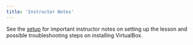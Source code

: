 ```yaml
---
title: 'Instructor Notes'
---
```


See the [setup](setup.html) for important instructor notes on setting up the lesson and possible troubleshooting steps on installing VirtualBox.
